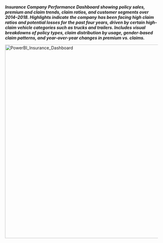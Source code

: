 ***Insurance Company Performance Dashboard showing policy sales, premium and claim trends, claim ratios, and customer segments over 2014–2018. Highlights indicate the company has been facing high claim ratios and potential losses for the past four years, driven by certain high-claim vehicle categories such as trucks and trailers. Includes visual breakdowns of policy types, claim distribution by usage, gender-based claim patterns, and year-over-year changes in premium vs. claims.***

<img width="1147" height="640" alt="PowerBI_Insurance_Dashboard" src="https://github.com/user-attachments/assets/2d336e38-6e3a-4a02-b893-aef01a4c7c2f" />
